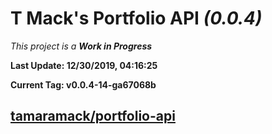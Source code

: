 # T Mack's Portfolio API *(0.0.4)*
*This project is a **Work in Progress***

**Last Update: 12/30/2019, 04:16:25**

**Current Tag: v0.0.4-14-ga67068b**

## [tamaramack/portfolio-api](https://github.com/tamaramack/portfolio-api)
